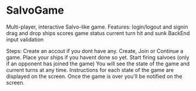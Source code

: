 # SalvoGame
Multi-player, interactive Salvo-like game.
Features:
  login/logout and signin
  drag and drop ships
  scores
  game status
  current turn
  hit and sunk
  BackEnd input validation

Steps:
Create an accout if you dont have any.
Create, Join or Continue a game.
Place your ships if you havent done so yet.
Start firing salvoes (only if an opponent has joined the game)
You will see the state of the game and current turns at any time.
Instructions for each state of the game are displayed on the screen.
Once the game is over you'll be notified on the screen.



